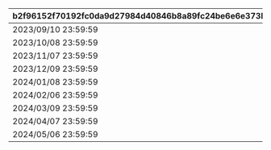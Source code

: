 |b2f96152f70192fc0da9d27984d40846b8a89fc24be6e6e373bf1f6f46fc5a92|6506df829dbd10539a7d4f764331c1521305bc68c46bf9a6b5fcc21d2df22b4c|cbe1ee8a82304b4b841fb7ad2778b55ecb536511d2ae66a2c1a548d8f009f30a|7962afbb217a543c4f1f23f66043c8f1a0c2696e3101f7428b48e70041ad3cc1|7f20026e16aee214830a4a27091dcdd3dd4e751e09f1f373c3d9847124d62630|92762c5b63e28519fa23487e3b00911a3c821d1a9909cc07cd20644ca339c2b2|63d71de30290a756e201ded3fc3057bee2eafd71548b0c9262661b5bce381a96|
| --- | --- | --- | --- | --- | --- | --- |
|2023/09/10 23:59:59|2023/09/15 11:59:59|2023/09/12 15:00:00|2023/09/11 23:59:59|2023/09/07 12:00:00|2023/09/12|1001|
|2023/10/08 23:59:59|2023/10/13 11:59:59|2023/10/10 15:00:00|2023/10/09 23:59:59|2023/10/05 12:00:00|2023/10/10|1002|
|2023/11/07 23:59:59|2023/11/12 11:59:59|2023/11/09 15:00:00|2023/11/08 23:59:59|2023/11/04 12:00:00|2023/11/09|1003|
|2023/12/09 23:59:59|2023/12/14 11:59:59|2023/12/11 15:00:00|2023/12/10 23:59:59|2023/12/06 12:00:00|2023/12/11|1004|
|2024/01/08 23:59:59|2024/01/13 11:59:59|2024/01/10 15:00:00|2024/01/09 23:59:59|2024/01/05 12:00:00|2024/01/10|1005|
|2024/02/06 23:59:59|2024/02/11 11:59:59|2024/02/08 15:00:00|2024/02/07 23:59:59|2024/02/03 12:00:00|2024/02/08|1006|
|2024/03/09 23:59:59|2024/03/14 11:59:59|2024/03/11 15:00:00|2024/03/10 23:59:59|2024/03/06 12:00:00|2024/03/11|1007|
|2024/04/07 23:59:59|2024/04/12 11:59:59|2024/04/09 15:00:00|2024/04/08 23:59:59|2024/04/04 12:00:00|2024/04/09|1008|
|2024/05/06 23:59:59|2024/05/11 11:59:59|2024/05/08 15:00:00|2024/05/07 23:59:59|2024/05/03 12:00:00|2024/05/08|1009|